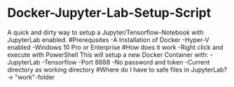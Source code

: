 # Docker-Jupyter-Lab-Setup-Script
A quick and dirty way to setup a Jupyter/Tensorflow-Notebook with JupyterLab enabled.
#Prerequsites
-A Installation of Docker
-Hyper-V enabled
-Windows 10 Pro or Enterprise
#How does it work
-Right click and execute with PowerShell
This will setup a new Docker Container with:
-JupyterLab
-Tensorflow
-Port 8888
-No password and token
-Current directory as working directory
#Where do I have to safe files in JupyterLab?
-> "work"-folder
